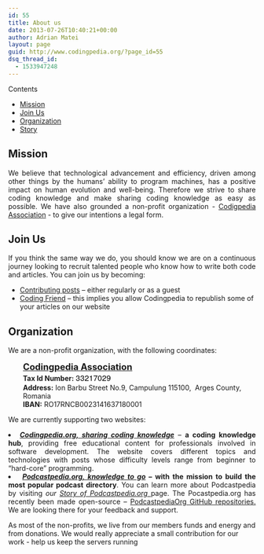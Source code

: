 ```yaml
---
id: 55
title: About us
date: 2013-07-26T10:40:21+00:00
author: Adrian Matei
layout: page
guid: http://www.codingpedia.org/?page_id=55
dsq_thread_id:
  - 1533947248
---
```

<div id="toc_container" class="no_bullets">
  <p class="toc_title">
    Contents
  </p>

  <ul class="toc_list">
    <li>
      <a href="#Mission">Mission</a>
    </li>
    <li>
      <a href="#Join_Us">Join Us</a>
    </li>
    <li>
      <a href="#Organization">Organization</a>
    </li>
    <li>
      <a href="#Story">Story</a>
    </li>
  </ul>
</div>

<h2 style="text-align: justify;">
  <span id="Mission">Mission</span>
</h2>

<p style="text-align: justify;">
We believe that technological advancement and efficiency, driven among other things by the humans&#8217; ability to program machines, has a positive impact on human evolution and well-being. Therefore we strive to share coding knowledge and make  sharing coding knowledge as easy as possible. We have also grounded a non-profit organization - <a title="Codingpedia Association" href="http://www.codingpedia.org/codingpedia-association/" target="_blank">Codigpedia Association</a> - to give our intentions a legal form.
</p>

<h2 style="text-align: justify;">
  <span id="Join_Us">Join Us</span>
</h2>

<p style="text-align: justify;">
If you think the same way we do, you should know we are on a continuous journey looking to recruit talented people who know how to write both code and articles. You can join us by becoming:
</p>

  * <a title="Codingpedia.org - Contributing posts" href="https://github.com/Codingpedia/codingpedia.github.io/blob/master/CONTRIBUTING_POST.md" target="_blank">Contributing posts</a> &#8211; either regularly or as a guest
  * <a title="Codingpedia.org - Coding Friend Program" href="http://www.codingpedia.org/friends" target="_blank">Coding Friend</a> &#8211; this implies you allow Codingpedia to republish some of your articles on our website

## <span id="Organization">Organization</span>
We are a non-profit organization, with the following coordinates:
<p style="padding-left: 30px;">
  <strong><a title="http://www.codingpedia.org/codingpedia-association/" href="http://www.codingpedia.org/codingpedia-association/" target="_blank"><span style="font-size: 1.3em;">Codingpedia Association</span></a><br /> Tax Id Number:</strong> <span style="color: #000000; font-family: HelveticaNeue, 'Helvetica Neue', Helvetica, Arial, 'Lucida Grande', sans-serif; font-size: 16px; font-style: normal; font-variant: normal; font-weight: normal; letter-spacing: normal; line-height: normal; orphans: auto; text-align: start; text-indent: 0px; text-transform: none; white-space: normal; widows: auto; word-spacing: 0px; -webkit-text-stroke-width: 0px; display: inline !important; float: none; background-color: #ffffff;">33217029</span><br /> <strong>Address:</strong> Ion Barbu Street No.9, Campulung 115100,  Arges County, Romania<br /> <strong>IBAN:</strong> RO17RNCB0023141637180001
</p>

We are currently supporting two websites:
<li style="text-align: justify;">
  <em><a title="Codingpedia.org, let's code the better world" href="http://www.codingpedia.org/" target="_blank"><strong>Codingpedia.org, sharing coding knowledge</strong></a></em> &#8211; <strong>a coding knowledge hub</strong>, providing free educational content for professionals involved in software development. The website covers different topics and technologies with posts whose difficulty levels range from beginner to &#8220;hard-core&#8221; programming.
</li>
<li style="text-align: justify;">
  <strong><em> <a title="Podcastpedia.org, knowledge to go" href="http://www.podcastpedia.org" target="_blank">Podcastpedia.org, knowledge to go</a></em> &#8211; with the mission to build the most popular podcast directory</strong>. You can learn more about Podcastpedia by visiting <em>our <a title="http://www.codingpedia.org/ama/story-of-podcastpedia-org/" href="http://www.codingpedia.org/ama/story-of-podcastpedia-org/" target="_blank">Story of Podcastpedia.org </a></em>page. The Pocastpedia.org has recently been made open-source &#8211; <a title="https://github.com/podcastpedia" href="https://github.com/podcastpedia" target="_blank">PodcastpediaOrg GitHub repositories.</a> We are looking there for your feedback and support.
</li>

As most of the non-profits, we live from our members funds and energy and from donations. We would really appreciate a small contribution for our work - help us keep the servers running
